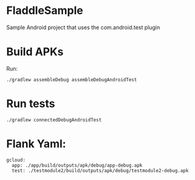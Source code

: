 # FladdleSample
Sample Android project that uses the com.android.test plugin


# Build APKs
Run:
```
./gradlew assembleDebug assembleDebugAndroidTest
```

# Run tests
```
./gradlew connectedDebugAndroidTest
```

# Flank Yaml:
```
gcloud:
  app: ./app/build/outputs/apk/debug/app-debug.apk
  test: ./testmodule2/build/outputs/apk/debug/testmodule2-debug.apk
```